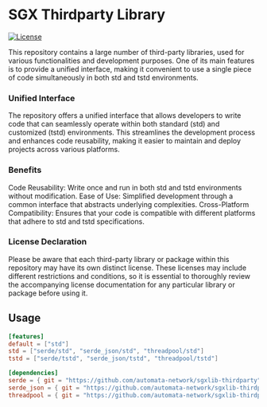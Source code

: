 # SGX Thirdparty Library

[![License](https://img.shields.io/badge/license-Apache-green.svg)](LICENSE)

This repository contains a large number of third-party libraries, used for various functionalities and development purposes. One of its main features is to provide a unified interface, making it convenient to use a single piece of code simultaneously in both std and tstd environments.

### Unified Interface
The repository offers a unified interface that allows developers to write code that can seamlessly operate within both standard (std) and customized (tstd) environments. This streamlines the development process and enhances code reusability, making it easier to maintain and deploy projects across various platforms.

### Benefits
Code Reusability: Write once and run in both std and tstd environments without modification.
Ease of Use: Simplified development through a common interface that abstracts underlying complexities.
Cross-Platform Compatibility: Ensures that your code is compatible with different platforms that adhere to std and tstd specifications.

### License Declaration
Please be aware that each third-party library or package within this repository may have its own distinct license. These licenses may include different restrictions and conditions, so it is essential to thoroughly review the accompanying license documentation for any particular library or package before using it.

## Usage

```toml
[features]
default = ["std"]
std = ["serde/std", "serde_json/std", "threadpool/std"]
tstd = ["serde/tstd", "serde_json/tstd", "threadpool/tstd"]

[dependencies]
serde = { git = "https://github.com/automata-network/sgxlib-thirdparty", default-features = false }
serde_json = { git = "https://github.com/automata-network/sgxlib-thirdparty", default-features = false }
threadpool = { git = "https://github.com/automata-network/sgxlib-thirdparty", default-features = false }
```
